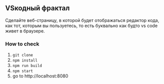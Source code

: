 ## VSкодный фрактал

Сделайте веб-страницу, в которой будет отображаться редактор кода, как тот, которым вы пользуетесь, то есть буквально как будто vs code живет в браузере.

### How to check

1. `git clone`
2. `npm install`
3. `npm run build`
4. `npm start`
5. go to http://localhost:8080
